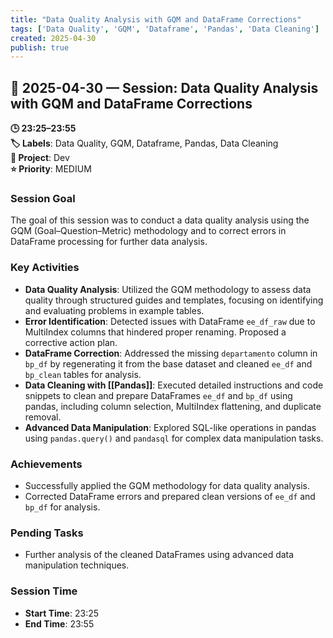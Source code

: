 ```yaml
---
title: "Data Quality Analysis with GQM and DataFrame Corrections"
tags: ['Data Quality', 'GQM', 'Dataframe', 'Pandas', 'Data Cleaning']
created: 2025-04-30
publish: true
---
```


## 📅 2025-04-30 — Session: Data Quality Analysis with GQM and DataFrame Corrections

**🕒 23:25–23:55**  
**🏷️ Labels**: Data Quality, GQM, Dataframe, Pandas, Data Cleaning  
**📂 Project**: Dev  
**⭐ Priority**: MEDIUM  


### Session Goal
The goal of this session was to conduct a data quality analysis using the GQM (Goal–Question–Metric) methodology and to correct errors in DataFrame processing for further data analysis.

### Key Activities
- **Data Quality Analysis**: Utilized the GQM methodology to assess data quality through structured guides and templates, focusing on identifying and evaluating problems in example tables.
- **Error Identification**: Detected issues with DataFrame `ee_df_raw` due to MultiIndex columns that hindered proper renaming. Proposed a corrective action plan.
- **DataFrame Correction**: Addressed the missing `departamento` column in `bp_df` by regenerating it from the base dataset and cleaned `ee_df` and `bp_clean` tables for analysis.
- **Data Cleaning with [[Pandas]]**: Executed detailed instructions and code snippets to clean and prepare DataFrames `ee_df` and `bp_df` using pandas, including column selection, MultiIndex flattening, and duplicate removal.
- **Advanced Data Manipulation**: Explored SQL-like operations in pandas using `pandas.query()` and `pandasql` for complex data manipulation tasks.

### Achievements
- Successfully applied the GQM methodology for data quality analysis.
- Corrected DataFrame errors and prepared clean versions of `ee_df` and `bp_df` for analysis.

### Pending Tasks
- Further analysis of the cleaned DataFrames using advanced data manipulation techniques.

### Session Time
- **Start Time**: 23:25
- **End Time**: 23:55
